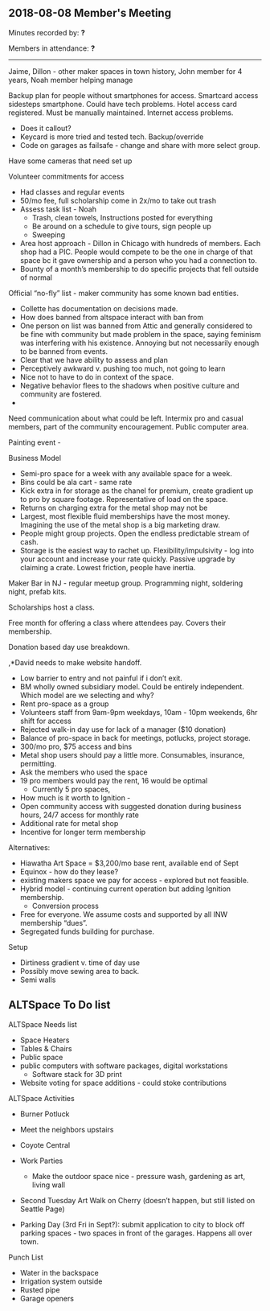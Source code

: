 ## 2018-08-08 Member's Meeting

Minutes recorded by: **?**

Members in attendance: **?**

---

Jaime, Dillon - other maker spaces in town history, John member for 4 years, Noah member helping manage

Backup plan for people without smartphones for access. Smartcard access sidesteps smartphone. Could have tech problems. Hotel access card registered. Must be manually maintained. Internet access problems. 
* Does it callout?
* Keycard is more tried and tested tech. Backup/override
* Code on garages as failsafe - change and share with more select group. 

Have some cameras that need set up

Volunteer commitments for access

* Had classes and regular events
* 50/mo fee, full scholarship come in 2x/mo to take out trash
* Assess task list - Noah
  * Trash, clean towels, Instructions posted for everything
  * Be around on a schedule to give tours, sign people up
  * Sweeping
* Area host approach - Dillon in Chicago with hundreds of members. Each shop had a PIC. People would compete to be the one in charge of that space bc it gave ownership and a person who you had a connection to.
* Bounty of a month’s membership to do specific projects that fell outside of normal

Official “no-fly” list - maker community has some known bad entities.

* Collette has documentation on decisions made.
* How does banned from altspace interact with ban from 
* One person on list was banned from Attic and generally considered to be fine with community but made problem in the space, saying feminism was interfering with his existence. Annoying but not necessarily enough to be banned from events.
* Clear that we have ability to assess and plan
* Perceptively awkward v. pushing too much, not going to learn
* Nice not to have to do in context of the space.
* Negative behavior flees to the shadows when positive culture and community are fostered. 
* 
Need communication about what could be left. Intermix pro and casual members, part of the community encouragement. Public computer area.

Painting event - 

Business Model
* Semi-pro space for a week with any available space for a week.
* Bins could be ala cart - same rate
* Kick extra in for storage as the chanel for premium, create gradient up to pro by square footage. Representative of load on the space.
* Returns on charging extra for the metal shop may not be 
* Largest, most flexible fluid memberships have the most money. Imagining the use of the metal shop is a big marketing draw.
* People might group projects. Open the endless predictable stream of cash.
* Storage is the easiest way to rachet up. Flexibility/impulsivity - log into your account and increase your rate quickly. Passive upgrade by claiming a crate. Lowest friction, people have inertia.

Maker Bar in NJ - regular meetup group. Programming night, soldering night, prefab kits.

Scholarships host a class.

Free month for offering a class where attendees pay. Covers their membership. 

Donation based day use breakdown.

,*David needs to make website handoff.

* Low barrier to entry and not painful if i don’t exit.
* BM wholly owned subsidiary model. Could be entirely independent. Which model are we selecting and why?
* Rent pro-space as a group
* Volunteers staff from 9am-9pm weekdays, 10am - 10pm weekends, 6hr shift for access
* Rejected walk-in day use for lack of a manager ($10 donation)
* Balance of pro-space in back for meetings, potlucks, project storage.
* 300/mo pro, $75 access and bins
* Metal shop users should pay a little more. Consumables, insurance, permitting.
* Ask the members who used the space
* 19 pro members would pay the rent, 16 would be optimal
  * Currently 5 pro spaces, 
* How much is it worth to Ignition - 
* Open community access with suggested donation during business hours, 24/7 access for monthly rate
* Additional rate for metal shop
* Incentive for longer term membership

Alternatives:
* Hiawatha Art Space = $3,200/mo base rent, available end of Sept
* Equinox - how do they lease?
* existing makers space we pay for access - explored but not feasible.
* Hybrid model - continuing current operation but adding Ignition membership.
  * Conversion process
* Free for everyone. We assume costs and supported by all INW membership “dues”. 
* Segregated funds building for purchase.

Setup
* Dirtiness gradient v. time of day use
* Possibly move sewing area to back. 
* Semi walls

## ALTSpace To Do list

ALTSpace Needs list

* Space Heaters
* Tables & Chairs
* Public space
* public computers with software packages, digital workstations
  * Software stack for 3D print
* Website voting for space additions - could stoke contributions

ALTSpace Activities

* Burner Potluck
* Meet the neighbors upstairs
* Coyote Central
* Work Parties
  * Make the outdoor space nice - pressure wash, gardening as art, living wall


* Second Tuesday Art Walk on Cherry (doesn’t happen, but still listed on Seattle Page)
* Parking Day (3rd Fri in Sept?): submit application to city to block off parking spaces - two spaces in front of the garages. Happens all over town. 


Punch List
* Water in the backspace
* Irrigation system outside
* Rusted pipe
* Garage openers
